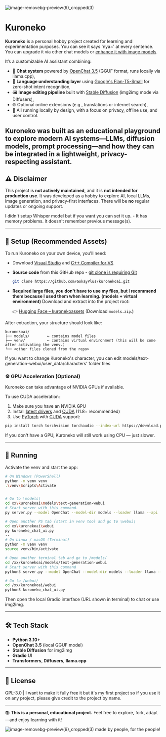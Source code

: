 ![image-removebg-preview(9)_cropped(3)](https://github.com/user-attachments/assets/8bccb6e2-d0d8-4de7-b33f-ca0a485ca5fa)
# Kuroneko
**Kuroneko** is a personal hobby project created for learning and experimentation purposes. You can see it says 'nya~' at every sentence. You can upgrade it via other chat models or [enhance it with image models](https://civitai.com/models).

It’s a customizable AI assistant combining:

- 🧠 **Chat system** powered by [OpenChat 3.5](https://huggingface.co/openchat/openchat_3.5) (GGUF format, runs locally via llama.cpp),
- 🧾 **Language understanding layer** using [Google's Flan-T5-Small](https://huggingface.co/google/flan-t5-small) for zero-shot intent recognition,
- 🖼️ **Image editing pipeline** built with [Stable Diffusion](https://github.com/CompVis/stable-diffusion) (img2img mode via Diffusers),
- 🌐 Optional online extensions (e.g., translations or internet search),
- 🔐 All running locally by design, with a focus on privacy, offline use, and user control.

Kuroneko was built as an educational playground to explore modern AI systems—LLMs, diffusion models, prompt processing—and how they can be integrated in a lightweight, privacy-respecting assistant.
---

## ⚠️ Disclaimer

This project is **not actively maintained**, and it is **not intended for production use**.
It was developed as a hobby to explore AI, local LLMs, image generation, and privacy-first interfaces.
There will be **no** regular updates or ongoing support.

I didn't setup Whisper model but if you want you can set it up. - 
It has memory problems. It doesn't remember previous message(s).

---

## 🔧 Setup (Recommended Assets)

To run Kuroneko on your own device, you'll need:

* Download [Visual Studio](https://visualstudio.microsoft.com) and [C++ Compiler for VS](https://visualstudio.microsoft.com/visual-cpp-build-tools/).
* **Source code** from this GitHub repo - [git clone is requiring Git](https://git-scm.com/downloads)  

  ```bash
  git clone https://github.com/GokayPlus/kuronekoai.git
  ```

* **Required large files, you don't have to use my files, but I recommend them because I used them when learning. (models + virtual environment)**
  Download and extract into the project root:

  👉 [Hugging Face – kuronekoassets](https://huggingface.co/CanPlus/kuronekoassets/tree/main)
  (Download `models.zip`.)

After extraction, your structure should look like:

```
kuronekoai/
├── models/        ← contains model files
├── venv/          ← contains virtual environment (this will be come after activating the venv.)
└── <other files cloned from the repo>
```

If you want to change Kuroneko's character, you can edit models/text-generation-webui/user_data/characters' folder files.

### ⚙️ GPU Acceleration (Optional)

Kuroneko can take advantage of NVIDIA GPUs if available.

To use CUDA acceleration:
1. Make sure you have an NVIDIA GPU
2. Install [latest drivers](https://www.nvidia.com/download/index.aspx/) and [CUDA](https://developer.nvidia.com/cuda-downloads) (11.8+ recommended)
3. Use [PyTorch](https://pytorch.org/get-started/locally/) with [CUDA](https://developer.nvidia.com/cuda-downloads) support:

```bash
pip install torch torchvision torchaudio --index-url https://download.pytorch.org/whl/cu118
```
If you don't have a GPU, Kuroneko will still work using CPU — just slower.
 
---

## 🚀 Running

Activate the venv and start the app:

```bash
# On Windows (PowerShell)
python -m venv venv
.\venv\Scripts\Activate


# Go to \models\
cd xx\kuronekoai\models\text-generation-webui
# Start server with this command.
py server.py --model OpenChat --model-dir models --loader llama --api

# Open another PS tab (start in venv too) and go to \webui\
cd xx\kuronekoai\webui
py kuroneko_chat_ui.py
--
# On Linux / macOS (Terminal)
python -m venv venv
source venv/bin/activate

# Open another terminal tab and go to /models/
cd /xx/kuronekoai/models/text-generation-webui
# Start server with this command
python3 server.py --model OpenChat --model-dir models --loader llama --api

# Go to /webui/
cd /xx/kuronekoai/webui
python3 kuroneko_chat_ui.py
```
Then open the local Gradio interface (URL shown in terminal) to chat or use img2img.

---

## 🛠️ Tech Stack

* **Python 3.10+**
* **OpenChat 3.5** (local GGUF model)
* **Stable Diffusion** for img2img
* **Gradio** UI
* **Transformers**, **Diffusers**, **llama.cpp**

---

## 📄 License

GPL-3.0 |
I want to make it fully free it but it's my first project so if you use it on any project, please give credit to the project by name.


---

📚 **This is a personal, educational project.**
Feel free to explore, fork, adapt—and enjoy learning with it!

![image-removebg-preview(9)_cropped(3)](https://github.com/user-attachments/assets/8bccb6e2-d0d8-4de7-b33f-ca0a485ca5fa)
made by people, for the people!

